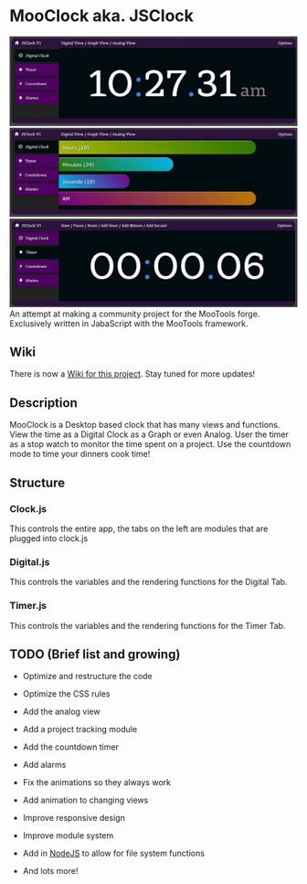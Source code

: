# MooClock aka. JSClock #

![](screenshots/digital.jpg)
![](screenshots/Graph.jpg)
![](screenshots/Timer.jpg)
An attempt at making a community project for the MooTools forge.  Exclusively written in JabaScript with the MooTools framework.


## Wiki ##

There is now a [Wiki for this project](https://github.com/hazlema/MooClock/wiki "wiki").  Stay tuned for more updates!

## Description ##

MooClock is a Desktop based clock that has many views and functions.  View the time as a Digital Clock as a Graph or even Analog.  User the timer as a stop watch to monitor the time spent on a project.  Use the countdown mode to time your dinners cook time!

## Structure ##

### Clock.js ###

This controls the entire app, the tabs on the left are modules that are plugged into clock.js

### Digital.js ###

This controls the variables and the rendering functions for the Digital Tab.

### Timer.js ###

This controls the variables and the rendering functions for the Timer Tab.

## TODO (Brief list and growing) ##

- Optimize and restructure the code

- Optimize the CSS rules

- Add the analog view

- Add a project tracking module

- Add the countdown timer

- Add alarms

- Fix the animations so they always work

- Add animation to changing views

- Improve responsive design
 
- Improve module system

- Add in [NodeJS](http://nodejs.org/) to allow for file system functions
 
- And lots more!

